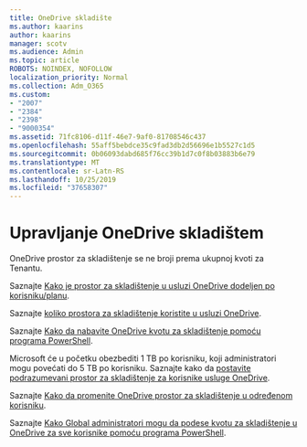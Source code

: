 ```yaml
---
title: OneDrive skladište
ms.author: kaarins
author: kaarins
manager: scotv
ms.audience: Admin
ms.topic: article
ROBOTS: NOINDEX, NOFOLLOW
localization_priority: Normal
ms.collection: Adm_O365
ms.custom:
- "2007"
- "2384"
- "2398"
- "9000354"
ms.assetid: 71fc8106-d11f-46e7-9af0-81708546c437
ms.openlocfilehash: 55aff5bebdce35c9fad3db2d56696e1b5527c1d5
ms.sourcegitcommit: 0b06093dabd685f76cc39b1d7c0f8b03883b6e79
ms.translationtype: MT
ms.contentlocale: sr-Latn-RS
ms.lasthandoff: 10/25/2019
ms.locfileid: "37658307"
---
```

# <a name="manage-your-onedrive-storage"></a>Upravljanje OneDrive skladištem

OneDrive prostor za skladištenje se ne broji prema ukupnoj kvoti za Tenantu. 

Saznajte [Kako je prostor za skladištenje u usluzi OneDrive dodeljen po korisniku/planu](https://docs.microsoft.com/office365/servicedescriptions/onedrive-for-business-service-description?redirectedfrom=MSDN#storage-space-per-user).

Saznajte [koliko prostora za skladištenje koristite u usluzi OneDrive](https://support.office.com/article/manage-your-onedrive-for-business-storage-31519161-059c-4764-b6f8-f5cd29f7fe68).

Saznajte [Kako da nabavite OneDrive kvotu za skladištenje pomoću programa PowerShell](https://gallery.technet.microsoft.com/scriptcenter/OneDrive-for-Business-0cb45614).

Microsoft će u početku obezbediti 1 TB po korisniku, koji administratori mogu povećati do 5 TB po korisniku. Saznajte kako da [postavite podrazumevani prostor za skladištenje za korisnike usluge OneDrive](https://docs.microsoft.com/onedrive/set-default-storage-space).

Saznajte [Kako da promenite OneDrive prostor za skladištenje u određenom korisniku](https://docs.microsoft.com/onedrive/change-user-storage).

Saznajte [Kako Global administratori mogu da podese kvotu za skladištenje u OneDrive za sve korisnike pomoću programa PowerShell](https://gallery.technet.microsoft.com/office/How-to-set-OneDrive-for-8b61365b).
  